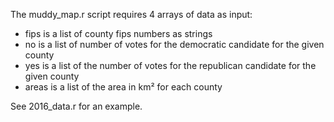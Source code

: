 The muddy_map.r script requires 4 arrays of data as input:
 * fips is a list of county fips numbers as strings
 * no is a list of number of votes for the democratic candidate for the given county
 * yes is a list of the number of votes for the republican candidate for the given county
 * areas is a list of the area in km² for each county

See 2016_data.r for an example.
